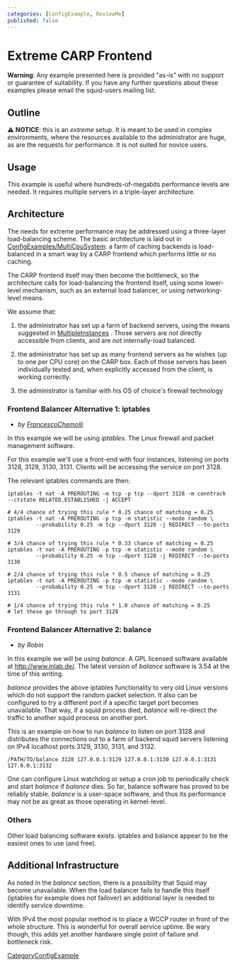 ```yaml
---
categories: [ConfigExample, ReviewMe]
published: false
---
```

# Extreme CARP Frontend

**Warning**: Any example presented here is provided "as-is" with no
support or guarantee of suitability. If you have any further questions
about these examples please email the squid-users mailing list.

## Outline

:warning:
**NOTICE**: this is an *extreme* setup. It is meant to be used in
complex environments, where the resources available to the administrator
are huge, as are the requests for performance. It is not suited for
novice users.

## Usage

This example is useful where hundreds-of-megabits performance levels are
needed. It requires multiple servers in a triple-layer architecture.

## Architecture

The needs for extreme performance may be addressed using a three-layer
load-balancing scheme. The basic architecture is laid out in
[ConfigExamples/MultiCpuSystem](/ConfigExamples/MultiCpuSystem):
a farm of caching backends is load-balanced in a smart way by a CARP
frontend which performs little or no caching.

The CARP frontend itself may then become the bottleneck, so the
architecture calls for load-balancing the frontend itself, using some
lower-level mechanism, such as an external load balancer, or using
networking-level means.

We assume that:

1.  the administrator has set up a farm of backend servers, using the
    means suggested in
    [MultipleInstances](/MultipleInstances)
    . Those servers are *not* directly accessible from clients, and are
    *not* internally-load balanced.

2.  the administrator has set up as many frontend servers as he wishes
    (up to one per CPU core) on the CARP box. Each of those servers has
    been individually tested and, when explicitly accessed from the
    client, is working correctly.

3.  the administrator is familiar with his OS of choice's firewall
    technology

### Frontend Balancer Alternative 1: iptables

  - *by
    [FrancescoChemolli](/FrancescoChemolli)*

In this example we will be using *iptables*. The Linux firewall and
packet management software.

For this example we'll use a front-end with four instances, listening on
ports 3128, 3129, 3130, 3131. Clients will be accessing the service on
port 3128.

The relevant iptables commands are then:

    iptables -t nat -A PREROUTING -m tcp -p tcp --dport 3128 -m conntrack --ctstate RELATED,ESTABLISHED -j ACCEPT
    
    # 4/4 chance of trying this rule * 0.25 chance of matching = 0.25
    iptables -t nat -A PREROUTING -p tcp -m statistic --mode random \
             --probability 0.25 -m tcp --dport 3128 -j REDIRECT --to-ports 3129
    
    # 3/4 chance of trying this rule * 0.33 chance of matching = 0.25
    iptables -t nat -A PREROUTING -p tcp -m statistic --mode random \
             --probability 0.25 -m tcp --dport 3128 -j REDIRECT --to-ports 3130
    
    # 2/4 chance of trying this rule * 0.5 chance of matching = 0.25
    iptables -t nat -A PREROUTING -p tcp -m statistic --mode random \
             --probability 0.25 -m tcp --dport 3128 -j REDIRECT --to-ports 3131
    
    # 1/4 chance of trying this rule * 1.0 chance of matching = 0.25
    # let these go through to port 3128

### Frontend Balancer Alternative 2: balance

  - *by Robin*

In this example we will be using *balance*. A GPL licensed software
available at <http://www.inlab.de/>. The latest version of *balance*
software is 3.54 at the time of this writing.

*balance* provides the above iptables functionality to very old Linux
versions which do not support the random packet selection. It also can
be configured to try a different port if a specific target port becomes
unavailable. That way, if a squid process died, *balance* will re-direct
the traffic to another squid process on another port.

This is an example on how to run *balance* to listen on port 3128 and
distributes the connections out to a farm of backend squid servers
listening on IPv4 localhost ports 3129, 3130, 3131, and 3132.

    /PATH/TO/balance 3128 127.0.0.1:3129 127.0.0.1:3130 127.0.0.1:3131 127.0.0.1:3132

One can configure Linux watchdog or setup a cron job to periodically
check and start *balance* if *balance* dies. So far, balance software
has proved to be reliably stable. *balance* is a user-space software,
and thus its performance may not be as great as those operating in
kernel-level.

### Others

Other load balancing software exists. iptables and balance appear to be
the easiest ones to use (and free).

## Additional Infrastructure

As noted in the *balance* section, there is a possibility that Squid may
become unavailable. When the load balancer fails to handle this itself
(iptables for example does not failover) an additional layer is needed
to identify service downtime.

With IPv4 the most popular method is to place a WCCP router in front of
the whole structure. This is wonderful for overall service uptime. Be
wary though, this adds yet another hardware single point of failure and
bottleneck risk.

[CategoryConfigExample](/CategoryConfigExample)
